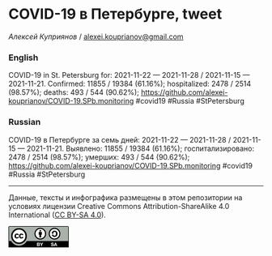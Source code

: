 COVID-19 в Петербурге, tweet
============================

*Алексей Куприянов* /
<a href="mailto:alexei.kouprianov@gmail.com" class="email">alexei.kouprianov@gmail.com</a>

### English

COVID-19 in St. Petersburg for: 2021-11-22 — 2021-11-28 / 2021-11-15 —
2021-11-21. Сonfirmed: 11855 / 19384 (61.16%); hospitalized: 2478 / 2514
(98.57%); deaths: 493 / 544 (90.62%);
<a href="https://github.com/alexei-kouprianov/COVID-19.SPb.monitoring" class="uri">https://github.com/alexei-kouprianov/COVID-19.SPb.monitoring</a>
\#covid19 \#Russia \#StPetersburg

### Russian

COVID-19 в Петербурге за семь дней: 2021-11-22 — 2021-11-28 / 2021-11-15
— 2021-11-21. Выявлено: 11855 / 19384 (61.16%); госпитализировано: 2478
/ 2514 (98.57%); умерших: 493 / 544 (90.62%);
<a href="https://github.com/alexei-kouprianov/COVID-19.SPb.monitoring" class="uri">https://github.com/alexei-kouprianov/COVID-19.SPb.monitoring</a>
\#covid19 \#Russia \#StPetersburg

------------------------------------------------------------------------

Данные, тексты и инфографика размещены в этом репозитории на условиях
лицензии Creative Commons Attribution-ShareAlike 4.0 International ([CC
BY-SA 4.0](https://creativecommons.org/licenses/by-sa/4.0/)).

![](../misc/CC-BY-SA-icon.png "CC-BY-SA")
